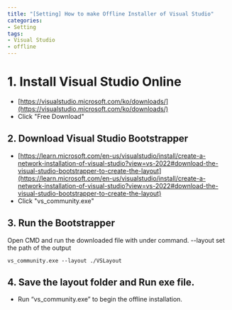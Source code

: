 ```yaml
---
title: "[Setting] How to make Offline Installer of Visual Studio"
categories:
- Setting
tags:
- Visual Studio
- offline
---
```


# 1. Install Visual Studio Online

- [https://visualstudio.microsoft.com/ko/downloads/](https://visualstudio.microsoft.com/ko/downloads/)
- Click "Free Download"

## 2. Download Visual Studio Bootstrapper

- [https://learn.microsoft.com/en-us/visualstudio/install/create-a-network-installation-of-visual-studio?view=vs-2022#download-the-visual-studio-bootstrapper-to-create-the-layout](https://learn.microsoft.com/en-us/visualstudio/install/create-a-network-installation-of-visual-studio?view=vs-2022#download-the-visual-studio-bootstrapper-to-create-the-layout)
- Click "vs_community.exe"

## 3. Run the Bootstrapper

Open CMD and run the downloaded file with under command.
--layout set the path of the output

```
vs_community.exe --layout ./VSLayout

```

## 4. Save the layout folder and Run exe file.

- Run “vs_community.exe” to begin the offline installation.